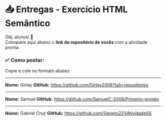 # 📥 Entregas - Exercício HTML Semântico

Olá, alunos! 👋  
Coloquem aqui abaixo o **link do repositório de vocês** com a atividade pronta.

### ✅ Como postar:

Copie e cole no formato abaixo:

---

**Nome:** Girley
**GitHub:** https://github.com/Girley2008?tab=repositories

---

**Nome:** Samuel
**GitHub:** https://github.com/SamuelC-2008/Primeiro-projeto

---

**Nome:** Gabriel Cruz
**GitHub:** https://github.com/Gepeto221/AtividadeSS


